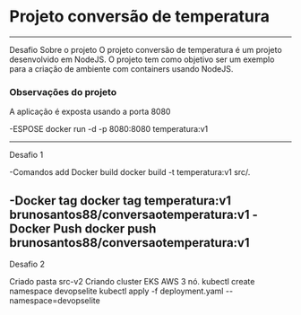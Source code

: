 # Projeto conversão de temperatura

-------------------------------------------------------------------------------------------------------------------------------------------------------------------
Desafio
 Sobre o projeto
O projeto conversão de temperatura é um projeto desenvolvido em NodeJS. O projeto tem como objetivo ser um exemplo para a criação de ambiente com containers usando NodeJS.

### Observações do projeto
A aplicação é exposta usando a porta 8080

-ESPOSE 
docker run -d -p  8080:8080 temperatura:v1

-------------------------------------------------------------------------------------------------------------------------------------------------------------------
Desafio 1 </p>
-Comandos add
Docker build 
docker build -t temperatura:v1 src/.

-Docker tag
docker tag temperatura:v1 brunosantos88/conversaotemperatura:v1
-Docker Push
docker push brunosantos88/conversaotemperatura:v1
-------------------------------------------------------------------------------------------------------------------------------------------------------------------
Desafio 2 </p>
Criado pasta src-v2
Criando cluster EKS AWS 3 nó.
kubectl create namespace devopselite
kubectl apply -f  deployment.yaml --namespace=devopselite
